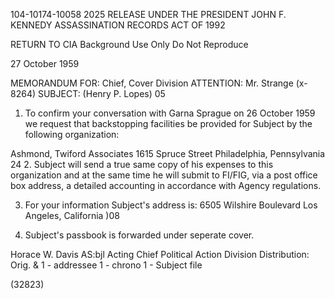 104-10174-10058 2025 RELEASE UNDER THE PRESIDENT JOHN F. KENNEDY ASSASSINATION RECORDS ACT OF 1992

RETURN TO CIA
Background Use Only
Do Not Reproduce

27 October 1959

MEMORANDUM FOR: Chief, Cover Division
ATTENTION:	Mr. Strange (x-8264)
SUBJECT: (Henry P. Lopes)
05

1. To confirm your conversation with Garna Sprague on
26 October 1959 we request that backstopping facilities be provided
for Subject by the following organization:

Ashmond, Twiford Associates
1615 Spruce Street
Philadelphia, Pennsylvania
24
2. Subject will send a true same copy of his expenses to this
organization and at the same time he will submit to FI/FIG, via
a post office box address, a detailed accounting in accordance with
Agency regulations.

3. For your information Subject's address is:
6505 Wilshire Boulevard
Los Angeles, California
)08

4. Subject's passbook is forwarded under seperate cover.

Horace W. Davis
AS:bjl
Acting Chief
Political Action Division
Distribution:
Orig. & 1 - addressee
1 - chrono
1 - Subject file

(32823)
